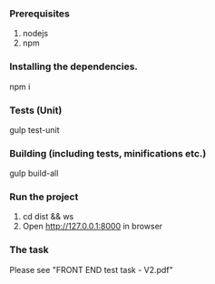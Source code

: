 ### Prerequisites
1. nodejs
2. npm

### Installing the dependencies.
npm i

### Tests (Unit)
gulp test-unit

### Building (including tests, minifications etc.)
gulp build-all 

### Run the project
1. cd dist && ws
2. Open http://127.0.0.1:8000 in browser

### The task
Please see "FRONT END test task - V2.pdf"
